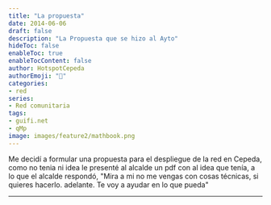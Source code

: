 ```yaml
---
title: "La propuesta"
date: 2014-06-06
draft: false
description: "La Propuesta que se hizo al Ayto"
hideToc: false
enableToc: true
enableTocContent: false
author: HotspotCepeda 
authorEmoji: "🗻"
categories:
- red
series:
- Red comunitaria
tags: 
- guifi.net
- qMp
image: images/feature2/mathbook.png
---
```


Me decidí a formular una propuesta para el despliegue de la red en Cepeda, como no tenia ni idea le presenté al alcalde un pdf con al idea que tenía, a lo que el alcalde respondó, "Mira a mi no me vengas con cosas técnicas, si quieres hacerlo. adelante. Te voy a ayudar en lo que pueda"
<!--more-->
---
